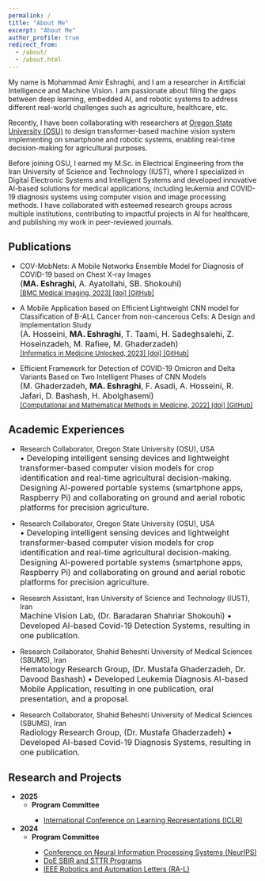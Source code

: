 ```yaml
---
permalink: /
title: "About Me"
excerpt: "About Me"
author_profile: true
redirect_from: 
  - /about/
  - /about.html
---
```


My name is Mohammad Amir Eshraghi, and I am a researcher in Artificial Intelligence and Machine Vision. I am passionate about filing the gaps between deep learning, embedded AI, and robotic systems to address different real-world challenges such as agriculture, healthcare, etc.

Recently, I have been collaborating with researchers at [Oregon State University (OSU)](www.oregonstate.edu) to design transformer-based machine vision system implementing on smartphone and robotic systems, enabling real-time decision-making for agricultural purposes.

Before joining OSU, I earned my M.Sc. in Electrical Engineering from the Iran University of Science and Technology (IUST), where I specialized in Digital Electronic Systems and Intelligent Systems and developed innovative AI-based solutions for medical applications, including leukemia and COVID-19 diagnosis systems using computer vision and image processing methods. I have collaborated with esteemed research groups across multiple institutions, contributing to impactful projects in AI for healthcare, and publishing my work in peer-reviewed journals.



## Publications
<ul>
    <li>COV-MobNets: A Mobile Networks Ensemble Model for Diagnosis of COVID-19 based on Chest X-ray Images
    <br />
    <font size="3">
      (<b>MA. Eshraghi</b>, A. Ayatollahi, SB. Shokouhi)
    </font> 
    <br /> 
    <font size="2">
      <a href="https://bmcmedimaging.biomedcentral.com/">
      [BMC Medical Imaging, 2023]
      </a>
      <a href="https://doi.org/10.1186/s12880-023-01039-w">
      [doi]
      </a>
      <a href="https://github.com/MAmirEshraghi/Lightweight-Deep-CNN-Based-Mobile-App-in-the-Screening-of-ALL">
      [GitHub]
      </a>
    </font>
    </li>
</ul>
<ul>
    <li>A Mobile Application based on Efficient Lightweight CNN model for Classification of B-ALL Cancer from non-cancerous Cells: A Design and Implementation Study
    <br />
    <font size="3">
      (A. Hosseini, <b>MA. Eshraghi</b>, T. Taami, H. Sadeghsalehi, Z. Hoseinzadeh, M. Rafiee, M. Ghaderzadeh)
    </font> 
    <br /> 
    <font size="2">
      <a href="https://bmcmedimaging.biomedcentral.com/">
      [Informatics in Medicine Unlocked, 2023]
      </a>
      <a href="https://doi.org/10.1016/j.imu.2023.101244">
      [doi]
      </a>
      <a href="https://github.com/MAmirEshraghi/Lightweight-Deep-CNN-Based-Mobile-App-in-the-Screening-of-ALL">
      [GitHub]
      </a>
    </font>
    </li>
</ul>
<ul>
    <li>Efficient Framework for Detection of COVID-19 Omicron and Delta Variants Based on Two Intelligent Phases of CNN Models
    <br />
    <font size="3">
      (M. Ghaderzadeh, <b>MA. Eshraghi</b>, F. Asadi, A. Hosseini, R. Jafari, D. Bashash, H. Abolghasemi)
    </font> 
    <br /> 
    <font size="2">
      <a href="https://bmcmedimaging.biomedcentral.com/">
      [Computational and Mathematical Methods in Medicine, 2022]
      </a>
      <a href="https://doi.org/10.1155/2022/4838009">
      [doi]
      </a>
      <a href="https://github.com/MAmirEshraghi/Deep_Covid19_Detection_Overall_framework">
      [GitHub]
      </a>
    </font>
    </li>
</ul>

## Academic Experiences
<ul>
    <li>Research Collaborator, Oregon State University (OSU), USA
    <br />
    <font size="3">
      •	Developing intelligent sensing devices and lightweight transformer-based computer vision models for crop identification and real-time agricultural decision-making. Designing AI-powered portable systems (smartphone apps, Raspberry Pi) and collaborating on ground and aerial robotic platforms for precision agriculture.
    </font> 
    <br /> 
    </li>
</ul>
<ul>
    <li>Research Collaborator, Oregon State University (OSU), USA
    <br />
    <font size="3">
      •	Developing intelligent sensing devices and lightweight transformer-based computer vision models for crop identification and real-time agricultural decision-making. Designing AI-powered portable systems (smartphone apps, Raspberry Pi) and collaborating on ground and aerial robotic platforms for precision agriculture.
    </font> 
    <br /> 
    </li>
</ul>
<ul>
    <li>Research Assistant, Iran University of Science and Technology (IUST), Iran
    <br />
    <font size="3">
      Machine Vision Lab, (Dr. Baradaran Shahriar Shokouhi)
      •	Developed AI-based Covid-19 Detection Systems, resulting in one publication.
    </font> 
    <br /> 
    </li>
</ul>
<ul>
    <li>Research Collaborator, Shahid Beheshti University of Medical Sciences (SBUMS), Iran
    <br />
    <font size="3">
      Hematology Research Group, (Dr. Mustafa Ghaderzadeh, Dr. Davood Bashash)
      •	Developed Leukemia Diagnosis AI-based Mobile Application, resulting in one publication, oral presentation, and a proposal. 
    </font> 
    <br /> 
    </li>
</ul>
<ul>
    <li>Research Collaborator, Shahid Beheshti University of Medical Sciences (SBUMS), Iran      
    <br />
    <font size="3">
      Radiology Research Group, (Dr. Mustafa Ghaderzadeh)
      •	Developed AI-based Covid-19 Diagnosis Systems, resulting in one publication.
    </font> 
    <br /> 
    </li>
</ul>

## Research and Projects
<ul>
  <li>
    <strong>2025</strong>
    <ul>
      <li><strong>Program Committee</strong></li>
      <ul>
        <li><a href="https://iclr.cc/Conferences/2025"> International Conference on Learning Representations (ICLR)</a></li>
      </ul>
    </ul>
  </li>
  <li>
    <strong>2024</strong>
    <ul>
      <li><strong>Program Committee</strong></li>
      <ul>
        <li><a href="https://neurips.cc/Conferences/2024">Conference on Neural Information Processing Systems (NeurIPS)</a></li>
        <li><a href="https://www.sbir.gov/about">DoE SBIR and STTR Programs</a></li>
        <li><a href="https://ieeexplore.ieee.org/xpl/RecentIssue.jsp?punumber=7083369">IEEE Robotics and Automation Letters (RA-L)</a></li>
      </ul>
    </ul>
  </li>
</ul>

